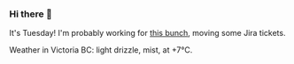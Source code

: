 ### Hi there :wave:

It's Tuesday! I'm probably working for [this bunch](https://github.com/kohofinancial), moving some Jira tickets.

Weather in Victoria BC: light drizzle, mist, at +7°C.
